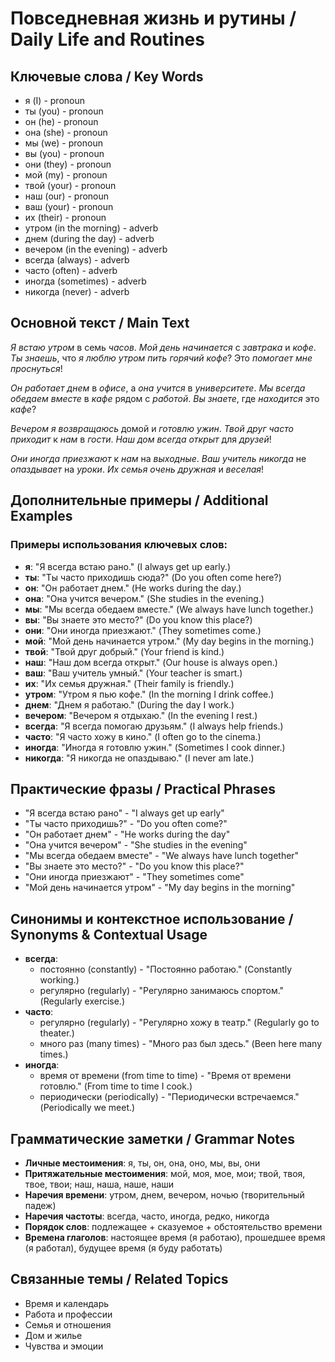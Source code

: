 # Повседневная жизнь и рутины / Daily Life and Routines

## Ключевые слова / Key Words
- я (I) - pronoun
- ты (you) - pronoun
- он (he) - pronoun
- она (she) - pronoun
- мы (we) - pronoun
- вы (you) - pronoun
- они (they) - pronoun
- мой (my) - pronoun
- твой (your) - pronoun
- наш (our) - pronoun
- ваш (your) - pronoun
- их (their) - pronoun
- утром (in the morning) - adverb
- днем (during the day) - adverb
- вечером (in the evening) - adverb
- всегда (always) - adverb
- часто (often) - adverb
- иногда (sometimes) - adverb
- никогда (never) - adverb

## Основной текст / Main Text

*Я* *встаю* *утром* в семь *часов*. *Мой* *день* *начинается* с *завтрака* и *кофе*. *Ты* *знаешь*, что *я* *люблю* *утром* *пить* *горячий* *кофе*? Это *помогает* *мне* *проснуться*!

*Он* *работает* *днем* в *офисе*, а *она* *учится* в *университете*. *Мы* *всегда* *обедаем* *вместе* в *кафе* рядом с *работой*. *Вы* *знаете*, где *находится* это *кафе*?

*Вечером* *я* *возвращаюсь* домой и *готовлю* *ужин*. *Твой* *друг* *часто* *приходит* к *нам* в *гости*. *Наш* *дом* *всегда* *открыт* для *друзей*!

*Они* *иногда* *приезжают* к *нам* на *выходные*. *Ваш* *учитель* *никогда* не *опаздывает* на *уроки*. *Их* *семья* *очень* *дружная* и *веселая*!

## Дополнительные примеры / Additional Examples

### Примеры использования ключевых слов:
- **я**: "Я всегда встаю рано." (I always get up early.)
- **ты**: "Ты часто приходишь сюда?" (Do you often come here?)
- **он**: "Он работает днем." (He works during the day.)
- **она**: "Она учится вечером." (She studies in the evening.)
- **мы**: "Мы всегда обедаем вместе." (We always have lunch together.)
- **вы**: "Вы знаете это место?" (Do you know this place?)
- **они**: "Они иногда приезжают." (They sometimes come.)
- **мой**: "Мой день начинается утром." (My day begins in the morning.)
- **твой**: "Твой друг добрый." (Your friend is kind.)
- **наш**: "Наш дом всегда открыт." (Our house is always open.)
- **ваш**: "Ваш учитель умный." (Your teacher is smart.)
- **их**: "Их семья дружная." (Their family is friendly.)
- **утром**: "Утром я пью кофе." (In the morning I drink coffee.)
- **днем**: "Днем я работаю." (During the day I work.)
- **вечером**: "Вечером я отдыхаю." (In the evening I rest.)
- **всегда**: "Я всегда помогаю друзьям." (I always help friends.)
- **часто**: "Я часто хожу в кино." (I often go to the cinema.)
- **иногда**: "Иногда я готовлю ужин." (Sometimes I cook dinner.)
- **никогда**: "Я никогда не опаздываю." (I never am late.)

## Практические фразы / Practical Phrases

- "Я всегда встаю рано" - "I always get up early"
- "Ты часто приходишь?" - "Do you often come?"
- "Он работает днем" - "He works during the day"
- "Она учится вечером" - "She studies in the evening"
- "Мы всегда обедаем вместе" - "We always have lunch together"
- "Вы знаете это место?" - "Do you know this place?"
- "Они иногда приезжают" - "They sometimes come"
- "Мой день начинается утром" - "My day begins in the morning"

## Синонимы и контекстное использование / Synonyms & Contextual Usage

- **всегда**: 
  - постоянно (constantly) - "Постоянно работаю." (Constantly working.)
  - регулярно (regularly) - "Регулярно занимаюсь спортом." (Regularly exercise.)
- **часто**: 
  - регулярно (regularly) - "Регулярно хожу в театр." (Regularly go to theater.)
  - много раз (many times) - "Много раз был здесь." (Been here many times.)
- **иногда**: 
  - время от времени (from time to time) - "Время от времени готовлю." (From time to time I cook.)
  - периодически (periodically) - "Периодически встречаемся." (Periodically we meet.)

## Грамматические заметки / Grammar Notes

- **Личные местоимения**: я, ты, он, она, оно, мы, вы, они
- **Притяжательные местоимения**: мой, моя, мое, мои; твой, твоя, твое, твои; наш, наша, наше, наши
- **Наречия времени**: утром, днем, вечером, ночью (творительный падеж)
- **Наречия частоты**: всегда, часто, иногда, редко, никогда
- **Порядок слов**: подлежащее + сказуемое + обстоятельство времени
- **Времена глаголов**: настоящее время (я работаю), прошедшее время (я работал), будущее время (я буду работать)

## Связанные темы / Related Topics

- Время и календарь
- Работа и профессии
- Семья и отношения
- Дом и жилье
- Чувства и эмоции
